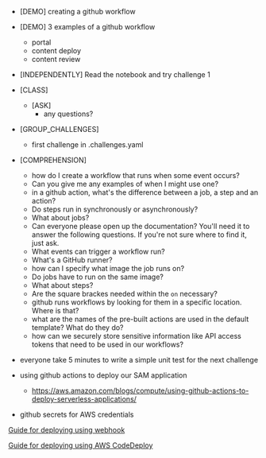 - [DEMO] creating a github workflow
- [DEMO] 3 examples of a github workflow
    - portal
    - content deploy
    - content review
- [INDEPENDENTLY] Read the notebook and try challenge 1
- [CLASS]
    - [ASK]
        - any questions?
- [GROUP_CHALLENGES]
    - first challenge in .challenges.yaml
- [COMPREHENSION]
    - how do I create a workflow that runs when some event occurs?
    - Can you give me any examples of when I might use one?
    - in a github action, what's the difference between a job, a step and an action?
    - Do steps run in synchronously or asynchronously?
    - What about jobs?
    - Can everyone please open up the documentation? You'll need it to answer the following questions. If you're not sure where to find it, just ask.
    - What events can trigger a workflow run?
    - What's a GitHub runner?
    - how can I specify what image the job runs on?
    - Do jobs have to run on the same image?
    - What about steps?
    - Are the square brackes needed within the `on` necessary?
    - github runs workflows by looking for them in a specific location. Where is that?
    - what are the names of the pre-built actions are used in the default template? What do they do?
    - how can we securely store sensitive information like API access tokens that need to be used in our workflows?

- everyone take 5 minutes to write a simple unit test for the next challenge

- using github actions to deploy our SAM application
    - https://aws.amazon.com/blogs/compute/using-github-actions-to-deploy-serverless-applications/
- github secrets for AWS credentials

[Guide for deploying using webhook](https://levelup.gitconnected.com/automated-deployment-using-docker-github-actions-and-webhooks-54018fc12e32)

[Guide for deploying using AWS CodeDeploy](https://dev.to/ankushbehera/a-complete-guide-to-deploy-github-project-on-amazon-ec2-using-github-actions-and-aws-codedeploy-3f0b)